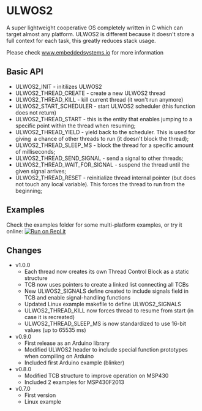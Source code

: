 # ULWOS2
A super lightweight cooperative OS completely written in C which can target almost any platform.
ULWOS2 is different because it doesn't store a full context for each task, this greatly reduces stack usage.

Please check www.embeddedsystems.io for more information
## Basic API
* ULWOS2_INIT - initilizes ULWOS2
* ULWOS2_THREAD_CREATE - create a new ULWOS2 thread
* ULWOS2_THREAD_KILL - kill current thread (it won't run anymore)
* ULWOS2_START_SCHEDULER - start ULWOS2 scheduler (this function does not return)
* ULWOS2_THREAD_START - this is the entity that enables jumping to a specific point within the thread when resuming;
* ULWOS2_THREAD_YIELD - yield back to the scheduler. This is used for giving  a chance of other threads to run (it doesn't block the thread);
* ULWOS2_THREAD_SLEEP_MS - block the thread for a specific amount of milliseconds;
* ULWOS2_THREAD_SEND_SIGNAL - send a signal to other threads;
* ULWOS2_THREAD_WAIT_FOR_SIGNAL - suspend the thread until the given signal arrives;
* ULWOS2_THREAD_RESET - reinitialize thread internal pointer (but does not touch any local variable). This forces the thread to run from the beginning;
## Examples
Check the examples folder for some multi-platform examples, or try it online: [![Run on Repl.it](https://repl.it/badge/github/fabiopjve/ULWOS2)](https://repl.it/github/fabiopjve/ULWOS2)

## Changes
* v1.0.0 
  * Each thread now creates its own Thread Control Block as a static structure
  * TCB now uses pointers to create a linked list connecting all TCBs
  * New ULWOS2_SIGNALS define created to include signals field in TCB and enable signal-handling functions
  * Updated Linux example makefile to define ULWOS2_SIGNALS
  * ULWOS2_THREAD_KILL now forces thread to resume from start (in case it is recreated)
  * ULWOS2_THREAD_SLEEP_MS is now standardized to use 16-bit values (up to 65535 ms)
* v0.9.0
  * First release as an Arduino library
  * Modified ULWOS2 header to include special function prototypes when compiling on Arduino
  * Included first Arduino example (blinker)
* v0.8.0
  * Modified TCB structure to improve operation on MSP430
  * Included 2 examples for MSP430F2013
* v0.7.0
  * First version
  * Linux example
